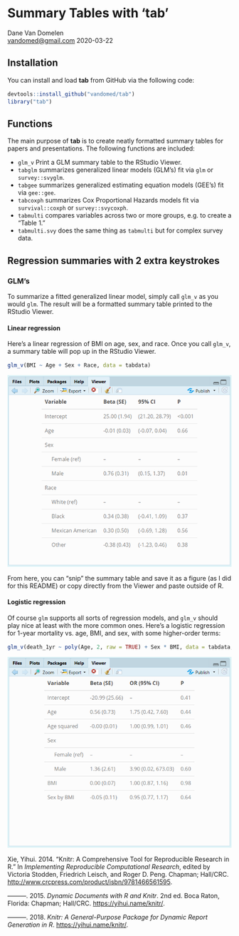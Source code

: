 Summary Tables with ‘tab’
================
Dane Van Domelen <br> <vandomed@gmail.com>
2020-03-22

<!-- README.md is generated from README.Rmd. Please edit that file -->

## Installation

You can install and load **tab** from GitHub via the following code:

``` r
devtools::install_github("vandomed/tab")
library("tab")
```

## Functions

The main purpose of **tab** is to create neatly formatted summary tables
for papers and presentations. The following functions are included:

  - `glm_v` Print a GLM summary table to the RStudio Viewer.
  - `tabglm` summarizes generalized linear models (GLM’s) fit via `glm`
    or `survey::svyglm`.
  - `tabgee` summarizes generalized estimating equation models (GEE’s)
    fit via `gee::gee`.
  - `tabcoxph` summarizes Cox Proportional Hazards models fit via
    `survival::coxph` or `survey::svycoxph`.
  - `tabmulti` compares variables across two or more groups, e.g. to
    create a “Table 1.”
  - `tabmulti.svy` does the same thing as `tabmulti` but for complex
    survey data.

## Regression summaries with 2 extra keystrokes

### GLM’s

To summarize a fitted generalized linear model, simply call `glm_v` as
you would `glm`. The result will be a formatted summary table printed to
the RStudio Viewer.

#### Linear regression

Here’s a linear regression of BMI on age, sex, and race. Once you call
`glm_v`, a summary table will pop up in the RStudio Viewer.

``` r
glm_v(BMI ~ Age + Sex + Race, data = tabdata)
```

![Figure](vignettes/linear.PNG)

From here, you can “snip” the summary table and save it as a figure (as
I did for this README) or copy directly from the Viewer and paste
outside of R.

#### Logistic regression

Of course `glm` supports all sorts of regression models, and `glm_v`
should play nice at least with the more common ones. Here’s a logistic
regression for 1-year mortality vs. age, BMI, and sex, with some
higher-order terms:

``` r
glm_v(death_1yr ~ poly(Age, 2, raw = TRUE) + Sex * BMI, data = tabdata, family = binomial)
```

![Figure](vignettes/logistic.PNG)

<!-- ## Exporting tables, e.g. to Word -->

<!-- All of the functions in **tab** have an argument called `print.html` which can  -->

<!-- be used to export tables to word processors. Setting `print.html = TRUE` will  -->

<!-- result in a HTML table being output to your current working directory. You can  -->

<!-- open the table (e.g. in Chrome) and copy/paste into your report. -->

<!-- ## Options for printing in R -->

<!-- I used **knitr**'s `kable` function for the examples here, but other approaches  -->

<!-- should also work (e.g. **xtable**'s `xtable` or **pandoc**'s `pandoc.table`). -->

<!-- ## References -->

<div id="refs" class="references">

<div id="ref-knitr3">

Xie, Yihui. 2014. “Knitr: A Comprehensive Tool for Reproducible Research
in R.” In *Implementing Reproducible Computational Research*, edited by
Victoria Stodden, Friedrich Leisch, and Roger D. Peng. Chapman;
Hall/CRC. <http://www.crcpress.com/product/isbn/9781466561595>.

</div>

<div id="ref-knitr2">

———. 2015. *Dynamic Documents with R and Knitr*. 2nd ed. Boca Raton,
Florida: Chapman; Hall/CRC. <https://yihui.name/knitr/>.

</div>

<div id="ref-knitr1">

———. 2018. *Knitr: A General-Purpose Package for Dynamic Report
Generation in R*. <https://yihui.name/knitr/>.

</div>

</div>
